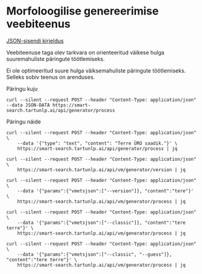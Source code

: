 # Morfoloogilise genereerimise veebiteenus

[JSON-sisendi kirjeldus](https://gitlab.com/tilluteenused/docker-elg-synth)

Veebiteenuse taga olev tarkvara on orienteeritud väikese hulga suuremahuliste päringute töötlemiseks.

Ei ole optimeeritud suure hulga väiksemahuliste päringute töötlemiseks. Selleks sobiv teenus on arenduses.

Päringu kuju

```commandline
curl --silent --request POST --header "Content-Type: application/json" --data JSON-DATA https://smart-search.tartunlp.ai/api/generator/process
```

Päringu näide

```cmdline
curl --silent --request POST --header "Content-Type: application/json" \
    --data '{"type": "text", "content": "Terre ÜRO saadik."}' \
    https://smart-search.tartunlp.ai/api/generator/process | jq
```

```cmdline
curl --silent --request POST --header "Content-Type: application/json" \
    https://smart-search.tartunlp.ai/api/vm/generator/version | jq  

curl --silent --request POST --header "Content-Type: application/json" \
    --data '{"params":{"vmetsjson":["--version"]}, "content":"tere"}' \
    https://smart-search.tartunlp.ai/api/vm/generator/process | jq

curl --silent --request POST --header "Content-Type: application/json" \
    --data '{"params":{"vmetsjson":["--classic"]}, "content":"tere terre"}' \
    https://smart-search.tartunlp.ai/api/vm/generator/process | jq
    
curl --silent --request POST --header "Content-Type: application/json" \
    --data '{"params":{"vmetsjson":["--classic", "--guess"]}, "content":"tere terre"}' \
    https://smart-search.tartunlp.ai/api/vm/generator/process | jq
```
